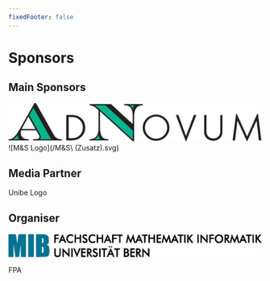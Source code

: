 ```yaml
---
fixedFooter: false
---
```

# Sponsors

## Main Sponsors

![AdNovum Logo](/AdNovum_Logo-CMYK.svg)
![M&S Logo](/M&S\ \(Zusatz\).svg)

## Media Partner

Unibe Logo

## Organiser

![MIB Logo](/logo_mib_text.svg)


FPA